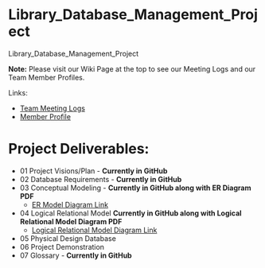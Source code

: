 # Library_Database_Management_Project
Library_Database_Management_Project


**Note:** Please visit our Wiki Page at the top to see our Meeting Logs and our Team Member Profiles.

Links:
- [Team Meeting Logs](https://github.com/KusumaMurthy109/Library_Database_Management_Project/wiki/Team-Meeting-Logs)
- [Member Profile](https://github.com/KusumaMurthy109/Library_Database_Management_Project/wiki/Team-Profiles)

# Project Deliverables:
- 01 Project Visions/Plan - **Currently in GitHub**
- 02 Database Requirements - **Currently in GitHub**
- 03  Conceptual Modeling - **Currently in GitHub along with ER Diagram PDF**
  - [ER Model Diagram Link](https://viewer.diagrams.net/?tags=%7B%7D&lightbox=1&highlight=0000ff&edit=_blank&layers=1&nav=1&title=ER%20Diagram&dark=0#Uhttps%3A%2F%2Fdrive.google.com%2Fuc%3Fid%3D1_KGkKMW-fyRr9aN6N-gbbnwTqDtz724K%26export%3Ddownload#%7B%22pageId%22%3A%22k7eG-Vjl01qzv2KogiVF%22%7D)
- 04 Logical Relational Model **Currently in GitHub along with Logical Relational Model Diagram PDF**
  - [Logical Relational Model Diagram Link](https://viewer.diagrams.net/?tags=%7B%7D&lightbox=1&highlight=0000ff&edit=_blank&layers=1&nav=1&title=Relational%20Schema%20Diagram&dark=0#Uhttps%3A%2F%2Fdrive.google.com%2Fuc%3Fid%3D1HizW8P6hBaWhd9nTs-7Okx-FbY9aNjA3%26export%3Ddownload#%7B%22pageId%22%3A%22k7eG-Vjl01qzv2KogiVF%22%7D)
- 05 Physical Design Database
- 06 Project Demonstration
- 07 Glossary - **Currently in GitHub**
